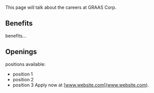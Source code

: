 <TITLE>GRAAS Corp Careers</TITLE>

This page will talk about the careers at GRAAS Corp.

## Benefits
benefits...

## Openings
positions available:
  - position 1
  - position 2
  - position 3
Apply now at [www.website.com](www.website.com).
